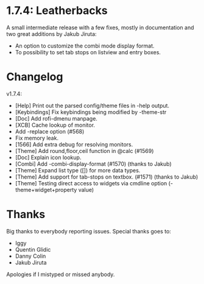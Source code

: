 # 1.7.4: Leatherbacks 

A small intermediate release with a few fixes, mostly in documentation and two great additions by Jakub Jiruta:

 * An option to customize the combi mode display format. 
 * To possibility to set tab stops on listview and entry boxes.

# Changelog

v1.7.4:
   - [Help] Print out the parsed config/theme files in -help output.
   - [Keybindings] Fix keybindings being modified by -theme-str
   - [Doc] Add rofi-dmenu manpage.
   - [XCB] Cache lookup of monitor.
   - Add -replace option (#568)
   - Fix memory leak.
   - [1566] Add extra debug for resolving monitors.
   - [Theme] Add round,floor,ceil function in @calc (#1569)
   - [Doc] Explain icon lookup.
   - [Combi] Add -combi-display-format (#1570) (thanks to Jakub)
   - [Theme] Expand list type ([]) for more data types.
   - [Theme] Add support for tab-stops on textbox. (#1571) (thanks to Jakub)
   - [Theme] Testing direct access to widgets via cmdline option (-theme+widget+property value)

# Thanks

Big thanks to everybody reporting issues.
Special thanks goes to:

* Iggy
* Quentin Glidic
* Danny Colin
* Jakub Jiruta

Apologies if I mistyped or missed anybody.
